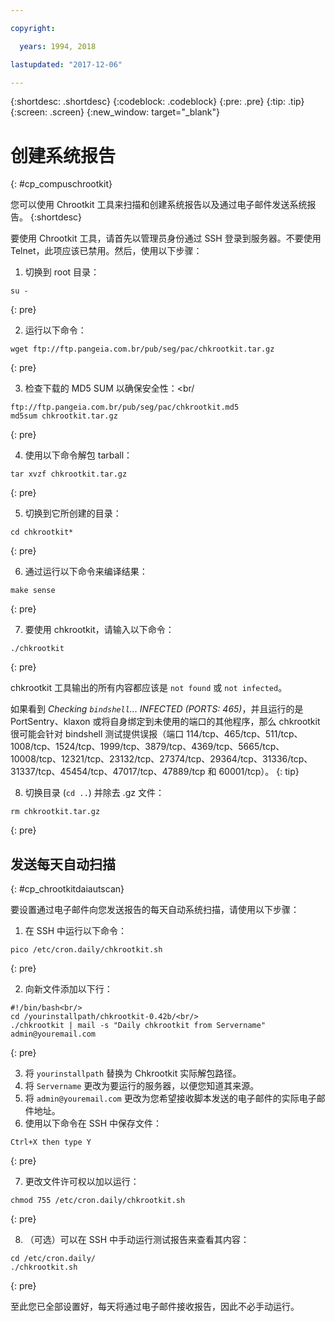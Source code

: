 ```yaml
---

copyright:

  years: 1994, 2018

lastupdated: "2017-12-06"

---
```


{:shortdesc: .shortdesc}
{:codeblock: .codeblock}
{:pre: .pre}
{:tip: .tip}
{:screen: .screen}
{:new_window: target="_blank"}

# 创建系统报告
{: #cp_compuschrootkit}

您可以使用 Chrootkit 工具来扫描和创建系统报告以及通过电子邮件发送系统报告。
{:shortdesc}

要使用 Chrootkit 工具，请首先以管理员身份通过 SSH 登录到服务器。不要使用 Telnet，此项应该已禁用。然后，使用以下步骤：

1. 切换到 root 目录：  

  ```
  su -
  ```
  {: pre}

2. 运行以下命令：

  ```
  wget ftp://ftp.pangeia.com.br/pub/seg/pac/chkrootkit.tar.gz
  ```
  {: pre}

3. 检查下载的 MD5 SUM 以确保安全性：<br/

  ```
  ftp://ftp.pangeia.com.br/pub/seg/pac/chkrootkit.md5
  md5sum chkrootkit.tar.gz
  ```
  {: pre}

4. 使用以下命令解包 tarball：<br/>

  ```
  tar xvzf chkrootkit.tar.gz
  ```
  {: pre}

5. 切换到它所创建的目录：

  ```
  cd chkrootkit*
  ```
  {: pre}

6. 通过运行以下命令来编译结果：

  ```
  make sense
  ```
  {: pre}

7. 要使用 chkrootkit，请输入以下命令：

  ```
  ./chkrootkit
  ```
  {: pre}

chkrootkit 工具输出的所有内容都应该是 `not found` 或 `not infected`。

如果看到 *Checking `bindshell`... INFECTED (PORTS: 465)*，并且运行的是 PortSentry、klaxon 或将自身绑定到未使用的端口的其他程序，那么 chkrootkit 很可能会针对 bindshell 测试提供误报（端口 114/tcp、465/tcp、511/tcp、1008/tcp、1524/tcp、1999/tcp、3879/tcp、4369/tcp、5665/tcp、10008/tcp、12321/tcp、23132/tcp、27374/tcp、29364/tcp、31336/tcp、31337/tcp、45454/tcp、47017/tcp、47889/tcp 和 60001/tcp）。
{: tip}

8. 切换目录 (`cd ..`) 并除去 .gz 文件：  

  ```
  rm chkrootkit.tar.gz
  ```
  {: pre}

## 发送每天自动扫描
{: #cp_chrootkitdaiautscan}

要设置通过电子邮件向您发送报告的每天自动系统扫描，请使用以下步骤：

1. 在 SSH 中运行以下命令：

  ```
  pico /etc/cron.daily/chkrootkit.sh
  ```
  {: pre}

2. 向新文件添加以下行：

  ```
  #!/bin/bash<br/>
  cd /yourinstallpath/chkrootkit-0.42b/<br/>
  ./chkrootkit | mail -s "Daily chkrootkit from Servername" admin@youremail.com
  ```
  {: pre}

3. 将 `yourinstallpath` 替换为 Chkrootkit 实际解包路径。
4. 将 `Servername` 更改为要运行的服务器，以便您知道其来源。
5. 将 `admin@youremail.com` 更改为您希望接收脚本发送的电子邮件的实际电子邮件地址。
6. 使用以下命令在 SSH 中保存文件：

  ```
  Ctrl+X then type Y
  ```
  {: pre}

7. 更改文件许可权以加以运行：

  ```
  chmod 755 /etc/cron.daily/chkrootkit.sh
  ```
  {: pre}

8.  （可选）可以在 SSH 中手动运行测试报告来查看其内容：

  ```
  cd /etc/cron.daily/
  ./chkrootkit.sh
  ```
  {: pre}

至此您已全部设置好，每天将通过电子邮件接收报告，因此不必手动运行。
